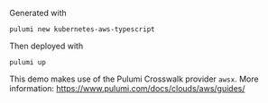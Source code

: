 Generated with
```
pulumi new kubernetes-aws-typescript
```

Then deployed with
```
pulumi up
```

This demo makes use of the Pulumi Crosswalk provider `awsx`.
More information: https://www.pulumi.com/docs/clouds/aws/guides/
